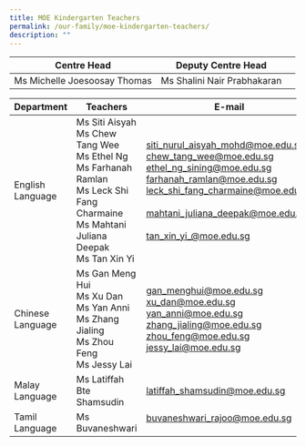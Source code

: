 ```yaml
---
title: MOE Kindergarten Teachers
permalink: /our-family/moe-kindergarten-teachers/
description: ""
---
```

| Centre Head | Deputy Centre Head | |
| -------- | -------- | -------- |
Ms Michelle Joesoosay Thomas| Ms Shalini Nair Prabhakaran|

		
| Department | Teachers | E-mail |
| -------- | -------- | -------- |
| English Language |Ms Siti Aisyah<br>Ms Chew Tang Wee<br>Ms Ethel Ng<br>Ms Farhanah Ramlan<br>Ms Leck Shi Fang Charmaine<br>Ms Mahtani Juliana Deepak<br>Ms Tan Xin Yi  | siti_nurul_aisyah_mohd@moe.edu.sg<br>chew_tang_wee@moe.edu.sg<br>ethel_ng_sining@moe.edu.sg<br>farhanah_ramlan@moe.edu.sg<br>leck_shi_fang_charmaine@moe.edu.sg<br><br>mahtani_juliana_deepak@moe.edu.sg<br><br>tan_xin_yi_@moe.edu.sg
Chinese Language |  Ms Gan Meng Hui<br>Ms Xu Dan<br>Ms Yan Anni<br>Ms Zhang Jialing<br>Ms Zhou Feng<br>Ms Jessy Lai | gan_menghui@moe.edu.sg<br>xu_dan@moe.edu.sg<br>yan_anni@moe.edu.sg<br>zhang_jialing@moe.edu.sg<br>zhou_feng@moe.edu.sg<br>jessy_lai@moe.edu.sg
Malay Language | Ms Latiffah Bte Shamsudin<br> | latiffah_shamsudin@moe.edu.sg 
Tamil Language | Ms Buvaneshwari | buvaneshwari_rajoo@moe.edu.sg<p></p>